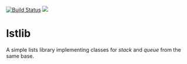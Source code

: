 [![Build Status](https://travis-ci.com/gdsotirov/lstlib.svg?branch=master)](https://travis-ci.com/gdsotirov/lstlib)
![](https://github.com/gdsotirov/lstlib/workflows/C/C++%20CI/badge.svg)

# lstlib

A simple lists library implementing classes for *stack* and *queue* from the same base.
